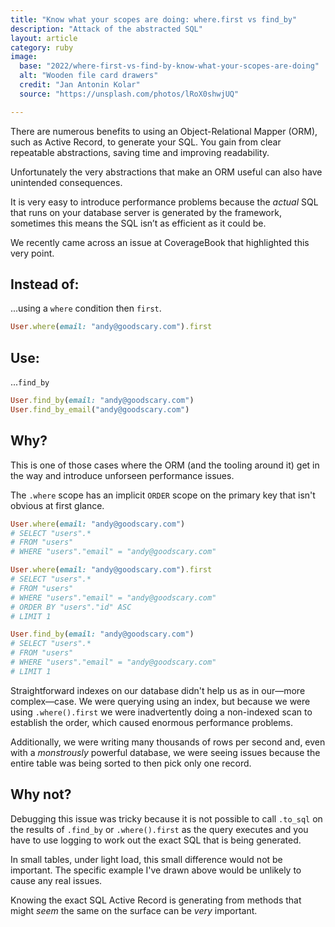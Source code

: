 ```yaml
---
title: "Know what your scopes are doing: where.first vs find_by"
description: "Attack of the abstracted SQL"
layout: article
category: ruby
image:
  base: "2022/where-first-vs-find-by-know-what-your-scopes-are-doing"
  alt: "Wooden file card drawers"
  credit: "Jan Antonin Kolar"
  source: "https://unsplash.com/photos/lRoX0shwjUQ"

---
```


There are numerous benefits to using an Object-Relational Mapper (ORM), such as Active Record, to generate your SQL. You gain from clear repeatable abstractions, saving time and improving readability.

Unfortunately the very abstractions that make an ORM useful can also have unintended consequences.

It is very easy to introduce performance problems because the _actual_ SQL that runs on your database server is generated by the framework, sometimes this means the SQL isn’t as efficient as it could be.

We recently came across an issue at CoverageBook that highlighted this very point.


## Instead of:

...using a `where` condition then `first`.

```ruby
User.where(email: "andy@goodscary.com").first
```


## Use:

...`find_by`

```ruby
User.find_by(email: "andy@goodscary.com")
User.find_by_email("andy@goodscary.com")
```


## Why?

This is one of those cases where the ORM (and the tooling around it) get in the way and introduce unforseen performance issues.

The `.where` scope has an implicit `ORDER` scope on the primary key that isn't obvious at first glance.

```ruby
User.where(email: "andy@goodscary.com")
# SELECT "users".*
# FROM "users"
# WHERE "users"."email" = "andy@goodscary.com"

User.where(email: "andy@goodscary.com").first
# SELECT "users".*
# FROM "users"
# WHERE "users"."email" = "andy@goodscary.com"
# ORDER BY "users"."id" ASC
# LIMIT 1

User.find_by(email: "andy@goodscary.com")
# SELECT "users".*
# FROM "users"
# WHERE "users"."email" = "andy@goodscary.com"
# LIMIT 1
```

Straightforward indexes on our database didn't help us as in our—more complex—case. We were querying using an index, but because we were using `.where().first` we were inadvertently doing a non-indexed scan to establish the order, which caused enormous performance problems.

Additionally, we were writing many thousands of rows per second and, even with a _monstrously_ powerful database, we were seeing issues because the entire table was being sorted to then pick only one record.


## Why not?

Debugging this issue was tricky because it is not possible to call `.to_sql` on the results of `.find_by` or `.where().first` as the query executes and you have to use logging to work out the exact SQL that is being generated.

In small tables, under light load, this small difference would not be important. The specific example I've drawn above would be unlikely to cause any real issues.

Knowing the exact SQL Active Record is generating from methods that might _seem_ the same on the surface can be _very_ important.

